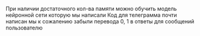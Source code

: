 При наличии достаточного кол-ва памяти можно обучить модель нейронной сети которую мы написали
Код для телеграмма почти написан мы к сожалению забыли перевода 0, 1 в ответы для сообщений пользователю

